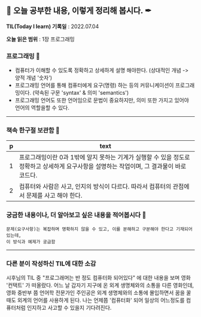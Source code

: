 ## 📕 오늘 공부한 내용, 이렇게 정리해 봅시다. ✒

**TIL(Today I learn) 기록일** : 2022.07.04

**오늘 읽은 범위** : 1장 프로그래밍

### 프로그래밍 📑

+ 컴퓨터가 이해할 수 있도록 정확하고 상세하게 설명 해야한다. (상대적인 개념 -> 양적 개념 '숫자')
+ 프로그래밍 언어를 통해 컴퓨터에게 요구(명령) 하는 등의 커뮤니케이션이 프로그래밍이다. (약속된 구문 'syntax' & 의미 'semantics')
+ 프로그래밍 언어도 또한 언어임으로 문법이 중요하지만, 의미 또한 가지고 있어야 언어의 역할을할 수 있다.

---

### 책속 한구절 보관함 📖

| p    | text                                           |
| ---- | ---------------------------------------------- |
| 1  | 프로그래밍이란 0과 1밖에 알지 못하는 기계가 실행할 수 있을 정도로 정확하고 상세하게 요구사항을 설명하는 작업이며, 그 결과물이 바로 코드다.                 |
| 2  | 컴퓨터와 사람은 사고, 인지의 방식이 다르다. 따라서 컴퓨터의 관점에서 문제를 사고 해야 한다. |


### 궁금한 내용이나, 더 알아보고 싶은 내용을 적어봅시다 🤔
```
문제(요구사항)는 복잡하며 명확하지 않을 수 있고, 이를 분해하고 구분해야 한다고 기재되어 있는데, 
이 방식과 예제가 궁금함
```

---

### 다른 분이 작성하신 TIL에 대한 소감
시후님의 TIL 중 "프로그래머는 반 정도 컴퓨터화 되어있다" 에 대한 내용을 보며
영화 '컨택트' 가 떠올랐다. 어느 날 갑자기 지구에 온 외계 생명체와의 소통을 다른 영화인데, 영화 중반부 쯤
언어학 전문가인 주인공은 외계 생명체와의 소통에 몰입하면서 꿈을 꿀 때도 외계의 언어를 사용하게 된다.
나는 언제쯤 '컴퓨터화' 되어 일상의 어느정도를 컴퓨터처럼 인지하고 사고할 수 있을지 기다려진다. 
